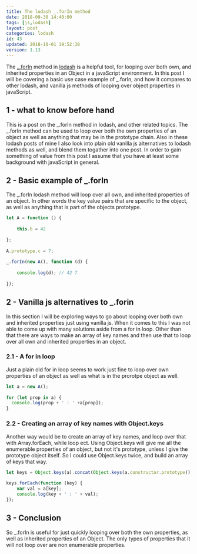 ```yaml
---
title: The lodash _.forIn method
date: 2018-09-30 14:40:00
tags: [js,lodash]
layout: post
categories: lodash
id: 43
updated: 2018-10-01 19:52:38
version: 1.13
---
```


The [\_.forIn](https://lodash.com/docs/4.17.4#forIn) method in [lodash](https://lodash.com/) is a helpful tool, for looping over both own, and inherited properties in an Object in a javaScript environment. In this post I will be covering a basic use case example of \_.forIn, and how it compares to other lodash, and vanilla js methods of looping over object properties in javaScript.

<!-- more -->

## 1 - what to know before hand

This is a post on the \_.forIn method in lodash, and other related topics. The _.forIn method can be used to loop over both the own properties of an object as well as anything that may be in the prototype chain. Also in these lodash posts of mine I also look into plain old vanilla js alternatives to lodash methods as well, and blend them togather into one post. In order to gain something of value from this post I assume that you have at least some background with javaScript in general.

## 2 - Basic example of \_.forIn

The \_.forIn lodash method will loop over all own, and inherited properties of an object. In other words the key value pairs that are specific to the object, as well as anything that is part of the objects prototype.

```js
let A = function () {
 
    this.b = 42
 
};
 
A.prototype.c = 7;
 
_.forIn(new A(), function (d) {
 
    console.log(d); // 42 7
 
});
```

## 2 - Vanilla js alternatives to \_.forin

In this section I will be exploring ways to go about looping over both own and inherited properties just using vanilla js. When it comes to this I was not able to come up with many solutions aside from a for in loop. Other than that there are ways to make an array of key names and then use that to loop over all own and inherited properties in an object.

### 2.1 - A for in loop

Just a plain old for in loop seems to work just fine to loop over own properties of an object as well as what is in the prorotpe object as well.

```js
let a = new A();
 
for (let prop in a) {
  console.log(prop + ' : ' +a[prop]);
}
```

### 2.2 - Creating an array of key names with Object.keys

Another way would be to create an array of key names, and loop over that with Array.forEach, while loop ect. Using Object.keys will give me all the enumerable properties of an object, but not it's prototype, unless I give the prototype object itself. So I could use Object.keys twice, and build an array of keys that way.

```js
let keys = Object.keys(a).concat(Object.keys(a.constructor.prototype));
 
keys.forEach(function (key) {
    var val = a[key];
    console.log(key + ' : ' + val);
});
```

## 3 - Conclusion

So \_.forIn is useful for just quickly looping over both the own properties, as well as inherited properties of an Object. The only types of properties that it will not loop over are non enumerable properties.